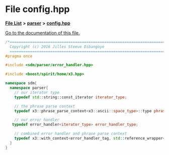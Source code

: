 
# File config.hpp

[**File List**](files.md) **>** [**parser**](dir_6daa6254ddefc40233dd42d3ed88a5a9.md) **>** [**config.hpp**](parser_2config_8hpp.md)

[Go to the documentation of this file.](parser_2config_8hpp.md) 


````cpp
/*=============================================================================
  Copyright (c) 2016 Jilles Steeve Dibangoye
  ==============================================================================*/
#pragma once

#include <sdm/parser/error_handler.hpp>

#include <boost/spirit/home/x3.hpp>

namespace sdm{
  namespace parser{
    // our iterator type
    typedef std::string::const_iterator iterator_type;

    // the phrase parse context
    typedef x3::phrase_parse_context<x3::ascii::space_type>::type phrase_context_type;

    // our error handler
   typedef error_handler<iterator_type> error_handler_type;

    // combined error handler and phrase parse context
    typedef x3::with_context<error_handler_tag, std::reference_wrapper<error_handler_type> const, phrase_context_type>::type context_type;
  }
}
````

